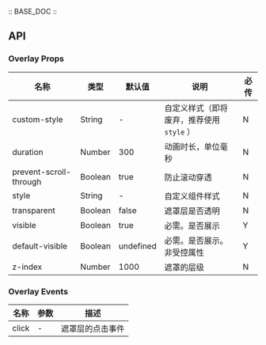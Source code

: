 :: BASE_DOC ::

## API
### Overlay Props

名称 | 类型 | 默认值 | 说明 | 必传
-- | -- | -- | -- | --
custom-style | String | - | 自定义样式（即将废弃，推荐使用 `style` ） | N
duration | Number | 300 | 动画时长，单位毫秒 | N
prevent-scroll-through | Boolean | true | 防止滚动穿透 | N
style | String | - | 自定义组件样式 | N
transparent | Boolean | false | 遮罩层是否透明 | N
visible | Boolean | true | 必需。是否展示 | Y
default-visible | Boolean | undefined | 必需。是否展示。非受控属性 | Y
z-index | Number | 1000 | 遮罩的层级 | N

### Overlay Events

名称 | 参数 | 描述
-- | -- | --
click | - | 遮罩层的点击事件
